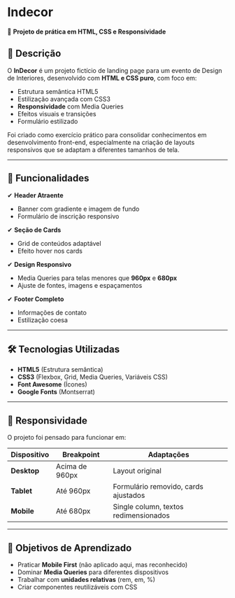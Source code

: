 # Indecor


📌 **Projeto de prática em HTML, CSS e Responsividade**  



## **📝 Descrição**  

O **InDecor** é um projeto fictício de landing page para um evento de Design de Interiores, desenvolvido com **HTML e CSS puro**, com foco em:  

- Estrutura semântica HTML5  
- Estilização avançada com CSS3  
- **Responsividade** com Media Queries  
- Efeitos visuais e transições  
- Formulário estilizado  

Foi criado como exercício prático para consolidar conhecimentos em desenvolvimento front-end, especialmente na criação de layouts responsivos que se adaptam a diferentes tamanhos de tela.  

---

## **🚀 Funcionalidades**  

✔ **Header Atraente**  
- Banner com gradiente e imagem de fundo  
- Formulário de inscrição responsivo  

✔ **Seção de Cards**  
- Grid de conteúdos adaptável  
- Efeito hover nos cards  

✔ **Design Responsivo**  
- Media Queries para telas menores que **960px** e **680px**  
- Ajuste de fontes, imagens e espaçamentos  

✔ **Footer Completo**  
- Informações de contato  
- Estilização coesa  

---

## **🛠 Tecnologias Utilizadas**  

- **HTML5** (Estrutura semântica)  
- **CSS3** (Flexbox, Grid, Media Queries, Variáveis CSS)  
- **Font Awesome** (Ícones)  
- **Google Fonts** (Montserrat)  

---

## **📱 Responsividade**  

O projeto foi pensado para funcionar em:  

| Dispositivo       | Breakpoint       | Adaptações                          |  
|-------------------|------------------|-------------------------------------|  
| **Desktop**       | Acima de 960px   | Layout original                     |  
| **Tablet**        | Até 960px        | Formulário removido, cards ajustados|  
| **Mobile**        | Até 680px        | Single column, textos redimensionados |  

---

## **🎯 Objetivos de Aprendizado**  

- Praticar **Mobile First** (não aplicado aqui, mas reconhecido)  
- Dominar **Media Queries** para diferentes dispositivos  
- Trabalhar com **unidades relativas** (rem, em, %)  
- Criar componentes reutilizáveis com CSS  